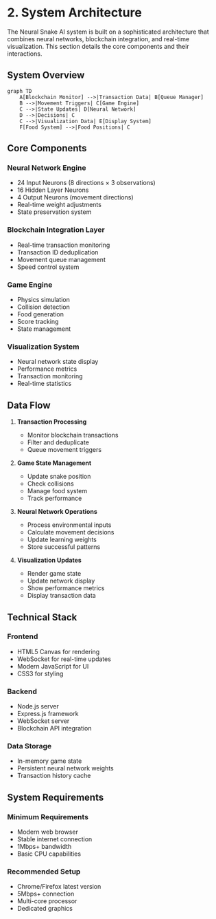 # 2. System Architecture

The Neural Snake AI system is built on a sophisticated architecture that combines neural networks, blockchain integration, and real-time visualization. This section details the core components and their interactions.

## System Overview

```mermaid
graph TD
    A[Blockchain Monitor] -->|Transaction Data| B[Queue Manager]
    B -->|Movement Triggers| C[Game Engine]
    C -->|State Updates| D[Neural Network]
    D -->|Decisions| C
    C -->|Visualization Data| E[Display System]
    F[Food System] -->|Food Positions| C
```

## Core Components

### Neural Network Engine
- 24 Input Neurons (8 directions × 3 observations)
- 16 Hidden Layer Neurons
- 4 Output Neurons (movement directions)
- Real-time weight adjustments
- State preservation system

### Blockchain Integration Layer
- Real-time transaction monitoring
- Transaction ID deduplication
- Movement queue management
- Speed control system

### Game Engine
- Physics simulation
- Collision detection
- Food generation
- Score tracking
- State management

### Visualization System
- Neural network state display
- Performance metrics
- Transaction monitoring
- Real-time statistics

## Data Flow

1. **Transaction Processing**
   - Monitor blockchain transactions
   - Filter and deduplicate
   - Queue movement triggers

2. **Game State Management**
   - Update snake position
   - Check collisions
   - Manage food system
   - Track performance

3. **Neural Network Operations**
   - Process environmental inputs
   - Calculate movement decisions
   - Update learning weights
   - Store successful patterns

4. **Visualization Updates**
   - Render game state
   - Update network display
   - Show performance metrics
   - Display transaction data

## Technical Stack

### Frontend
- HTML5 Canvas for rendering
- WebSocket for real-time updates
- Modern JavaScript for UI
- CSS3 for styling

### Backend
- Node.js server
- Express.js framework
- WebSocket server
- Blockchain API integration

### Data Storage
- In-memory game state
- Persistent neural network weights
- Transaction history cache

## System Requirements

### Minimum Requirements
- Modern web browser
- Stable internet connection
- 1Mbps+ bandwidth
- Basic CPU capabilities

### Recommended Setup
- Chrome/Firefox latest version
- 5Mbps+ connection
- Multi-core processor
- Dedicated graphics 